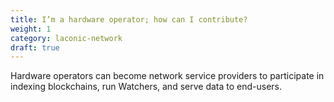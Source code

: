 ```yaml
---
title: I’m a hardware operator; how can I contribute?
weight: 1
category: laconic-network
draft: true
---
```


Hardware operators can become network service providers to participate in indexing blockchains, run Watchers, and serve data to end-users.
